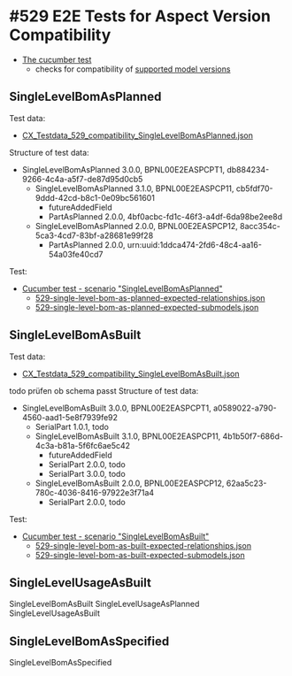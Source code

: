 
# #529 E2E Tests for Aspect Version Compatibility

- [The cucumber test](../../../irs-cucumber-tests/src/test/resources/features_new/529-version-compatibility.feature)
  - checks for compatibility of [supported model versions](../../../COMPATIBILITY_MATRIX.md)


## SingleLevelBomAsPlanned

Test data:
- [CX_Testdata_529_compatibility_SingleLevelBomAsPlanned.json](../../../local/testing/testdata/CX_Testdata_529_compatibility_SingleLevelBomAsPlanned.json)

Structure of test data:
- SingleLevelBomAsPlanned 3.0.0, BPNL00E2EASPCPT1, db884234-9266-4c4a-a5f7-de87d95d0cb5 
  - SingleLevelBomAsPlanned 3.1.0, BPNL00E2EASPCP11, cb5fdf70-9ddd-42cd-b8c1-0e09bc561601
    - futureAddedField
    - PartAsPlanned 2.0.0, 4bf0acbc-fd1c-46f3-a4df-6da98be2ee8d
  - SingleLevelBomAsPlanned 2.0.0, BPNL00E2EASPCP12, 8acc354c-5ca3-4cd7-83bf-a28681e99f28
    - PartAsPlanned 2.0.0, urn:uuid:1ddca474-2fd6-48c4-aa16-54a03fe40cd7

Test:

- [Cucumber test - scenario "SingleLevelBomAsPlanned"](../../../irs-cucumber-tests/src/test/resources/features_new/529-version-compatibility.feature)
    - [529-single-level-bom-as-planned-expected-relationships.json](../../../irs-cucumber-tests/src/test/resources/expected-files/529-single-level-bom-as-planned-expected-relationships.json)
    - [529-single-level-bom-as-planned-expected-submodels.json](../../../irs-cucumber-tests/src/test/resources/expected-files/529-single-level-bom-as-planned-expected-submodels.json)


## SingleLevelBomAsBuilt


Test data:
- [CX_Testdata_529_compatibility_SingleLevelBomAsBuilt.json](../../../local/testing/testdata/CX_Testdata_529_compatibility_SingleLevelBomAsBuilt.json)


todo prüfen ob schema passt
Structure of test data:
- SingleLevelBomAsBuilt 3.0.0, BPNL00E2EASPCPT1, a0589022-a790-4560-aad1-5e8f7939fe92
  - SerialPart 1.0.1, todo
  - SingleLevelBomAsBuilt 3.1.0, BPNL00E2EASPCP11, 4b1b50f7-686d-4c3a-b81a-5f6fc6ae5c42
    - futureAddedField
    - SerialPart 2.0.0, todo
    - SerialPart 3.0.0, todo
  - SingleLevelBomAsBuilt 2.0.0, BPNL00E2EASPCP12, 62aa5c23-780c-4036-8416-97922e3f71a4
    - SerialPart 2.0.0, todo

Test:

- [Cucumber test - scenario "SingleLevelBomAsBuilt"](../../../irs-cucumber-tests/src/test/resources/features_new/529-version-compatibility.feature)
  - [529-single-level-bom-as-built-expected-relationships.json](../../../irs-cucumber-tests/src/test/resources/expected-files/529-single-level-bom-as-built-expected-relationships.json)
  - [529-single-level-bom-as-built-expected-submodels.json](../../../irs-cucumber-tests/src/test/resources/expected-files/529-single-level-bom-as-built-expected-submodels.json)



## SingleLevelUsageAsBuilt

SingleLevelBomAsBuilt
SingleLevelUsageAsPlanned
SingleLevelUsageAsBuilt

## SingleLevelBomAsSpecified

SingleLevelBomAsSpecified

